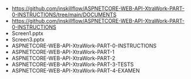 - https://github.com/inskillflow/ASPNETCORE-WEB-API-XtraWork-PART-0-INSTRUCTIONS/tree/main/DOCUMENTS
- https://github.com/inskillflow/ASPNETCORE-WEB-API-XtraWork-PART-0-INSTRUCTIONS
- Screen1.pptx
- Screen3.pptx
- ASPNETCORE-WEB-API-XtraWork-PART-0-INSTRUCTIONS 
- ASPNETCORE-WEB-API-XtraWork-PART-1 
- ASPNETCORE-WEB-API-XtraWork-PART-2
- ASPNETCORE-WEB-API-XtraWork-PART-3-TESTS 
- ASPNETCORE-WEB-API-XtraWork-PART-4-EXAMEN 
